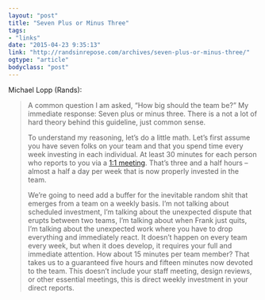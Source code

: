 ```yaml
---
layout: "post"
title: "Seven Plus or Minus Three"
tags: 
- "links"
date: "2015-04-23 9:35:13"
link: "http://randsinrepose.com/archives/seven-plus-or-minus-three/"
ogtype: "article"
bodyclass: "post"
---
```


Michael Lopp (Rands):

> A common question I am asked, “How big should the team be?” My immediate response: Seven plus or minus three. There is a not a lot of hard theory behind this guideline, just common sense.
> 
> To understand my reasoning, let’s do a little math. Let’s first assume you have seven folks on your team and that you spend time every week investing in each individual. At least 30 minutes for each person who reports to you via a [1:1 meeting](http://randsinrepose.com/archives/the-update-the-vent-and-the-disaster/). That’s three and a half hours – almost a half a day per week that is now properly invested in the team.
> 
> We’re going to need add a buffer for the inevitable random shit that emerges from a team on a weekly basis. I’m not talking about scheduled investment, I’m talking about the unexpected dispute that erupts between two teams, I’m talking about when Frank just quits, I’m talking about the unexpected work where you have to drop everything and immediately react. It doesn’t happen on every team every week, but when it does develop, it requires your full and immediate attention. How about 15 minutes per team member? That takes us to a guaranteed five hours and fifteen minutes now devoted to the team. This doesn’t include your staff meeting, design reviews, or other essential meetings, this is direct weekly investment in your direct reports.
